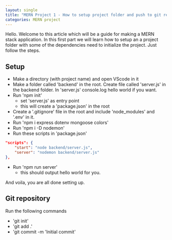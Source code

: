 ```yaml
---
layout: single
title: "MERN Project 1 - How to setup project folder and push to git repository"
categories: MERN project
---
```


Hello. Welcome to this article which will be a guide for making a MERN stack application. In this first part we will learn how to setup an a project folder with some of the dependencies need to initialize the project. Just follow the steps.

## Setup

- Make a directory (with project name) and open VScode in it
- Make a folder called 'backend' in the root. Create file called 'server.js' in the backend folder. In 'server.js' console.log hello world if you want.
- Run 'npm init'
  - set 'server.js' as entry point
  - this will create a 'package.json' in the root
- Create a '.gitignore' file in the root and include 'node_modules' and '.env' in it.
- Run 'npm i express dotenv mongoose colors'
- Run 'npm i -D nodemon'
- Run these scripts in 'package.json'

```json
"scripts": {
    "start": "node backend/server.js",
    "server": "nodemon backend/server.js"
},
```

- Run 'npm run server'
  - this should output hello world for you.

And voila, you are all done setting up.

## Git repository

Run the following commands

- 'git init'
- 'git add .'
- 'git commit -m 'Initial commit'
